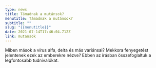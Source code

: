 ```yaml
---
type: news
title: Támadnak a mutánsok?
menutitle: Támadnak a mutánsok?
subtitle: ""
slug: "{{menutitle}}"
date: 2021-07-14T17:46:04.712Z
link: mutansok
---
```

Miben mások a vírus alfa, delta és más variánsai? Mekkora fenyegetést jelentenek ezek az emberekre nézve? Ebben az írásban összefoglaltuk a legfontosabb tudnivalókat.